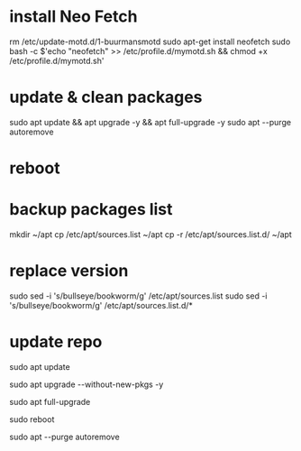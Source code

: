 # install Neo Fetch
rm /etc/update-motd.d/1-buurmansmotd
sudo apt-get install neofetch
sudo bash -c $'echo "neofetch" >> /etc/profile.d/mymotd.sh && chmod +x /etc/profile.d/mymotd.sh'

# update & clean packages
sudo apt update && apt upgrade -y && apt full-upgrade -y
sudo apt --purge autoremove

# reboot

# backup packages list
mkdir ~/apt
cp /etc/apt/sources.list ~/apt
cp -r /etc/apt/sources.list.d/ ~/apt

# replace version
sudo sed -i 's/bullseye/bookworm/g' /etc/apt/sources.list
sudo sed -i 's/bullseye/bookworm/g' /etc/apt/sources.list.d/*

# update repo
sudo apt update

sudo apt upgrade --without-new-pkgs -y

sudo apt full-upgrade

sudo reboot

sudo apt --purge autoremove
